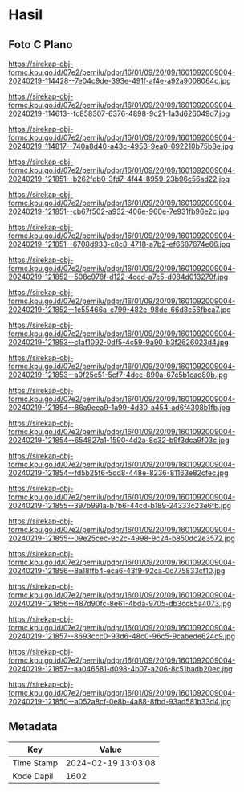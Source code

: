 # Hasil

## Foto C Plano

https://sirekap-obj-formc.kpu.go.id/07e2/pemilu/pdpr/16/01/09/20/09/1601092009004-20240219-114428--7e04c9de-393e-491f-af4e-a92a9008064c.jpg

https://sirekap-obj-formc.kpu.go.id/07e2/pemilu/pdpr/16/01/09/20/09/1601092009004-20240219-114613--fc858307-6376-4898-9c21-1a3d626049d7.jpg

https://sirekap-obj-formc.kpu.go.id/07e2/pemilu/pdpr/16/01/09/20/09/1601092009004-20240219-114817--740a8d40-a43c-4953-9ea0-092210b75b8e.jpg

https://sirekap-obj-formc.kpu.go.id/07e2/pemilu/pdpr/16/01/09/20/09/1601092009004-20240219-121851--b262fdb0-3fd7-4f44-8959-23b96c56ad22.jpg

https://sirekap-obj-formc.kpu.go.id/07e2/pemilu/pdpr/16/01/09/20/09/1601092009004-20240219-121851--cb67f502-a932-406e-960e-7e931fb96e2c.jpg

https://sirekap-obj-formc.kpu.go.id/07e2/pemilu/pdpr/16/01/09/20/09/1601092009004-20240219-121851--6708d933-c8c8-4718-a7b2-ef6687674e66.jpg

https://sirekap-obj-formc.kpu.go.id/07e2/pemilu/pdpr/16/01/09/20/09/1601092009004-20240219-121852--508c978f-d122-4ced-a7c5-d084d013279f.jpg

https://sirekap-obj-formc.kpu.go.id/07e2/pemilu/pdpr/16/01/09/20/09/1601092009004-20240219-121852--1e55466a-c799-482e-98de-66d8c56fbca7.jpg

https://sirekap-obj-formc.kpu.go.id/07e2/pemilu/pdpr/16/01/09/20/09/1601092009004-20240219-121853--c1af1092-0df5-4c59-9a90-b3f2626023d4.jpg

https://sirekap-obj-formc.kpu.go.id/07e2/pemilu/pdpr/16/01/09/20/09/1601092009004-20240219-121853--a0f25c51-5cf7-4dec-890a-67c5b1cad80b.jpg

https://sirekap-obj-formc.kpu.go.id/07e2/pemilu/pdpr/16/01/09/20/09/1601092009004-20240219-121854--86a9eea9-1a99-4d30-a454-ad6f4308b1fb.jpg

https://sirekap-obj-formc.kpu.go.id/07e2/pemilu/pdpr/16/01/09/20/09/1601092009004-20240219-121854--654827a1-1590-4d2a-8c32-b9f3dca9f03c.jpg

https://sirekap-obj-formc.kpu.go.id/07e2/pemilu/pdpr/16/01/09/20/09/1601092009004-20240219-121854--fd5b25f6-5dd8-448e-8236-81163e82cfec.jpg

https://sirekap-obj-formc.kpu.go.id/07e2/pemilu/pdpr/16/01/09/20/09/1601092009004-20240219-121855--397b991a-b7b6-44cd-b189-24333c23e6fb.jpg

https://sirekap-obj-formc.kpu.go.id/07e2/pemilu/pdpr/16/01/09/20/09/1601092009004-20240219-121855--09e25cec-9c2c-4998-9c24-b850dc2e3572.jpg

https://sirekap-obj-formc.kpu.go.id/07e2/pemilu/pdpr/16/01/09/20/09/1601092009004-20240219-121856--8a18ffb4-eca6-43f9-92ca-0c775833cf10.jpg

https://sirekap-obj-formc.kpu.go.id/07e2/pemilu/pdpr/16/01/09/20/09/1601092009004-20240219-121856--487d90fc-8e61-4bda-9705-db3cc85a4073.jpg

https://sirekap-obj-formc.kpu.go.id/07e2/pemilu/pdpr/16/01/09/20/09/1601092009004-20240219-121857--8693ccc0-93d6-48c0-96c5-9cabede624c9.jpg

https://sirekap-obj-formc.kpu.go.id/07e2/pemilu/pdpr/16/01/09/20/09/1601092009004-20240219-121857--aa046581-d098-4b07-a206-8c51badb20ec.jpg

https://sirekap-obj-formc.kpu.go.id/07e2/pemilu/pdpr/16/01/09/20/09/1601092009004-20240219-121850--a052a8cf-0e8b-4a88-8fbd-93ad581b33d4.jpg


## Metadata

| Key        | Value               |
| ---------- | ------------------- |
| Time Stamp | 2024-02-19 13:03:08 |
| Kode Dapil | 1602                |



